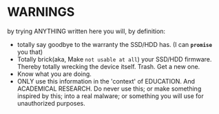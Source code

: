 
# WARNINGS


by trying ANYTHING written here you will, by definition:
- totally say goodbye to the warranty the SSD/HDD has. (I can **`promise`** you that)
- Totally brick(aka, Make `not usable at all`) your SSD/HDD firmware. Thereby totally wrecking the device itself. Trash. Get a new one.
- Know what you are doing.
- ONLY use this information in the 'context' of EDUCATION. And ACADEMICAL RESEARCH. Do never use this; or make something inspired by this; into a real malware; or something you will use for unauthorized purposes.
